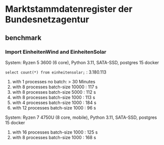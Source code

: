 # Marktstammdatenregister der Bundesnetzagentur




## benchmark


### Import EinheitenWind and EinheitenSolar

System: Ryzen 5 3600 (6 core), Python 3.11, SATA-SSD, postgres 15 docker

`select count(*) from einheitensolar;` : 3.180.113

1. with 1 processes no batch: > 30 Minutes
2. with 8 processes batch-size 10000 :  117 s
3. with 8 processes batch-size 5000 :   112 s
4. with 8 processes batch-size 1000 :   113 s
5. with 4 processes batch-size 1000 :   184 s 
6. with 12 processes batch-size 1000 :  96 s

System: Ryzen 7 4750U (8 core, mobile), Python 3.11, SATA-SSD, postgres 15 docker

1. with 16 processes batch-size 1000 :   125 s
2. with 8 processes batch-size 1000 :   168 s
